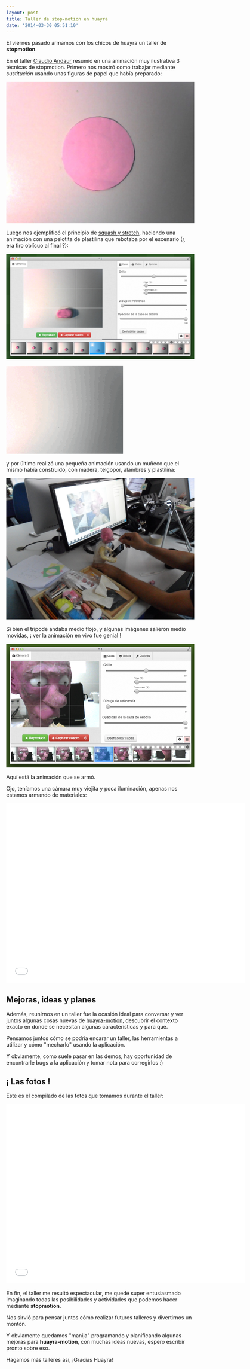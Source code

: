 ```yaml
---
layout: post
title: Taller de stop-motion en huayra
date: '2014-03-30 05:51:10'
---
```


El viernes pasado armamos con los chicos de huayra un taller de **stopmotion**. 

En el taller [Claudio Andaur](http://maleficomics.blogspot.com.ar/) resumió en una animación muy ilustrativa 3 técnicas de stopmotion. Primero nos mostró como trabajar mediante *sustitución* usando unas figuras de papel que había preparado:

![](/images/2014/Mar/imagen_5.jpg)

Luego nos ejemplificó el principio de [squash y stretch](http://www.evl.uic.edu/ralph/508S99/squash.html), haciendo una animación con una pelotita de plastilina que rebotaba por el escenario (¿ era tiro oblícuo al final ?):

![](/images/2014/Mar/__1_2014_03_29_13_13_34_2014_03_29_13_13_41.png)

![](/images/2014/Mar/optimizado.gif)

y por último realizó una pequeña animación usando un muñeco que el mismo había construido, con madera, telgopor, alambres y plastilina:

![](/images/2014/Mar/SAM.jpg)

Si bien el trípode andaba medio flojo, y algunas imágenes salieron medio movidas, ¡ ver la animación en vivo fue genial !

![](/images/2014/Mar/__1_2014_03_29_13_00_12_2014_03_29_13_00_37.png)

Aquí está la animación que se armó.

Ojo, teníamos una cámara muy viejita y poca iluminación, apenas nos estamos armando de materiales:


<iframe width="640" height="480" src="//www.youtube.com/embed/zK43m4hflt0?rel=0" frameborder="0" allowfullscreen></iframe>


## Mejoras, ideas y planes

Además, reunirnos en un taller fue la ocasión ideal para conversar y ver juntos algunas cosas nuevas de [huayra-motion](http://www.examplelab.com.ar/se-viene-huayra-motion/), descubrir el contexto exacto en donde se necesitan algunas características y para qué.

Pensamos juntos cómo se podría encarar un taller, las herramientas a utilizar y cómo "mecharlo" usando la aplicación.

Y obviamente, como suele pasar en las demos, hay  oportunidad de encontrarle bugs a la aplicación y tomar nota para corregirlos :)


## ¡ Las fotos !

Este es el compilado de las fotos que tomamos durante el taller:

<iframe width="640" height="480" src="//www.youtube.com/embed/p5CMPI-KuiQ?rel=0" frameborder="0" allowfullscreen></iframe>

En fin, el taller me resultó espectacular, me quedé super entusiasmado imaginando todas las posibilidades y actividades que podemos hacer mediante **stopmotion**.

Nos sirvió para pensar juntos cómo realizar futuros talleres y divertirnos un montón.

Y obviamente quedamos "manija" programando y planificando algunas mejoras para **huayra-motion**, con muchas ideas nuevas, espero escribir pronto sobre eso.

Hagamos más talleres así, ¡Gracias Huayra!